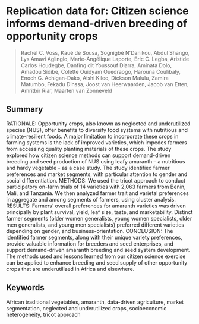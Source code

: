 # Replication data for: Citizen science informs demand-driven breeding of opportunity crops 

> Rachel C. Voss, Kauê de Sousa, Sognigbé N'Danikou, Abdul Shango, Lys Amavi Aglinglo, Marie-Angélique Laporte, Eric C. Legba, Aristide Carlos Houdegbe, Danfing dit Youssouf Diarra, Aminata Dolo, Amadou Sidibe, Colette Ouidyam Ouedraogo, Harouna Coulibaly, Enoch G. Achigan-Dako, Aishi Kileo, Dickson Malulu, Zamira Matumbo, Fekadu Dinssa, Joost van Heerwaarden, Jacob van Etten, Amritbir Riar, Maarten van Zonneveld

## Summary
RATIONALE: Opportunity crops, also known as neglected and underutilized species (NUS), offer benefits to diversify food systems with nutritious and climate-resilient foods. A major limitation to incorporate these crops in farming systems is the lack of improved varieties, which impedes farmers from accessing quality planting materials of these crops. The study explored how citizen science methods can support demand-driven breeding and seed production of NUS using leafy amaranth – a nutritious and hardy vegetable - as a case study. The study identified farmer preferences and market segments, with particular attention to gender and social differentiation. 
METHODS: We used the tricot approach to conduct participatory on-farm trials of 14 varieties with 2,063 farmers from Benin, Mali, and Tanzania. We then analyzed farmer trait and varietal preferences in aggregate and among segments of farmers, using cluster analysis. 
RESULTS: Farmers’ overall preferences for amaranth varieties was driven principally by plant survival, yield, leaf size, taste, and marketability. Distinct farmer segments (older women generalists, young women specialists, older men generalists, and young men specialists) preferred different varieties depending on gender, and business-orientation.
CONCLUSION: The identified farmer segments, along with their unique variety preferences, provide valuable information for breeders and seed enterprises, and support demand-driven amaranth breeding and seed system development. The methods used and lessons learned from our citizen science exercise can be applied to enhance breeding and seed supply of other opportunity crops that are underutilized in Africa and elsewhere. 

## Keywords 
African traditional vegetables, amaranth, data-driven agriculture, market segmentation, neglected and underutilized crops, socioeconomic heterogeneity, tricot approach
